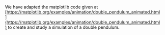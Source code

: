 We have adapted the matplotlib code given at [https://matplotlib.org/examples/animation/double_pendulum_animated.html](https://matplotlib.org/examples/animation/double_pendulum_animated.html) to create and study a simulation of a double pendulum. 

